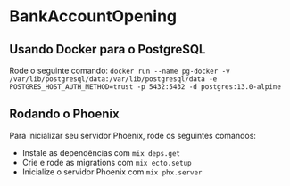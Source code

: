 # BankAccountOpening

## Usando Docker para o PostgreSQL

Rode o seguinte comando:
`docker run --name pg-docker -v /var/lib/postgresql/data:/var/lib/postgresql/data -e POSTGRES_HOST_AUTH_METHOD=trust -p 5432:5432 -d postgres:13.0-alpine`

## Rodando o Phoenix

Para inicializar seu servidor Phoenix, rode os seguintes comandos:

  * Instale as dependências com `mix deps.get`
  * Crie e rode as migrations com `mix ecto.setup`
  * Inicialize o servidor Phoenix com  `mix phx.server`
